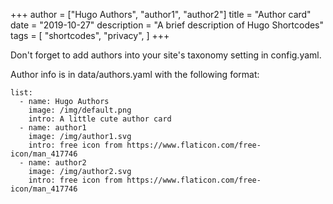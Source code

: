 +++
author = ["Hugo Authors", "author1", "author2"]
title = "Author card"
date = "2019-10-27"
description = "A brief description of Hugo Shortcodes"
tags = [
    "shortcodes",
    "privacy",
]
+++

Don't forget to add authors into your site's taxonomy setting in config.yaml.

Author info is in data/authors.yaml with the following format:

```
list:
  - name: Hugo Authors
    image: /img/default.png
    intro: A little cute author card
  - name: author1
    image: /img/author1.svg
    intro: free icon from https://www.flaticon.com/free-icon/man_417746
  - name: author2
    image: /img/author2.svg
    intro: free icon from https://www.flaticon.com/free-icon/man_417746
```